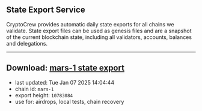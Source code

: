 ## State Export Service
CryptoCrew provides automatic daily state exports for all chains we validate. State export files can be used as genesis files and are a snapshot of the current blockchain state, including all validators, accounts, balances and delegations.

---
**Download: [mars-1 state export](https://dl-eu2.ccvalidators.com/SERVICE/mars/mars-1_export_10783084.json)**
---

- last updated: Tue Jan 07 2025 14:04:44
- chain id: `mars-1`
- export height: `10783084`
- use for: airdrops, local tests, chain recovery

